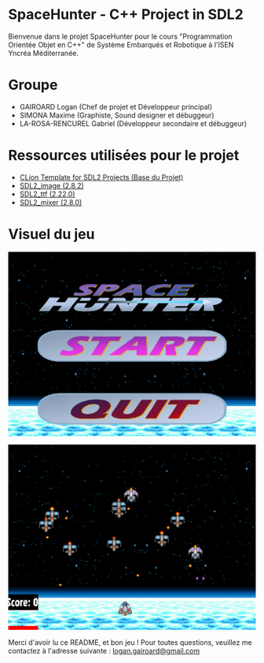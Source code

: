 # SpaceHunter - C++ Project in SDL2

Bienvenue dans le projet SpaceHunter pour le cours "Programmation Orientée Objet en C++" de Système Embarqués et Robotique
à l'ISEN Yncréa Méditerranée.

# Groupe
+ GAIROARD Logan (Chef de projet et Développeur principal)
+ SIMONA Maxime (Graphiste, Sound designer et débuggeur)
+ LA-ROSA-RENCUREL Gabriel (Développeur secondaire et débuggeur)

# Ressources utilisées pour le projet
- [CLion Template for SDL2 Projects (Base du Projet)](https://github.com/llanillo/clion-cmake-sdl2-template)
- [SDL2_image (2.8.2)](https://github.com/libsdl-org/SDL_image/releases)
- [SDL2_ttf (2.22.0)](https://github.com/libsdl-org/SDL_ttf/releases)
- [SDL2_mixer (2.8.0)](https://github.com/libsdl-org/SDL_mixer/releases)

# Visuel du jeu

![Capture du menu du jeu](./resources/Capture_Menu.png "Un menu dans un style rétro années 90 Sci-Fi")

![Capture du jeu](./resources/Capture_Jeu.png "Un jeu basique avec quelques animations !")

Merci d'avoir lu ce README, et bon jeu ! 
Pour toutes questions, veuillez me contactez à l'adresse suivante : [logan.gairoard@gmail.com](mailto:logan.gairoard@gmail.com)